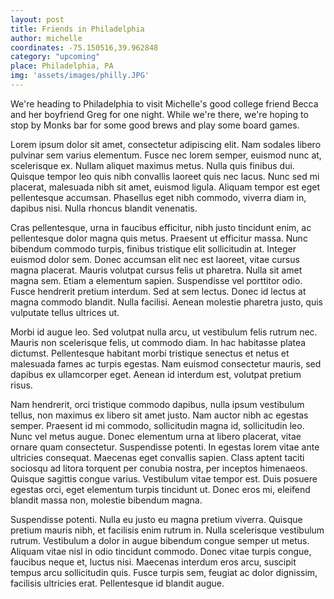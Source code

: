 ```yaml
---
layout: post
title: Friends in Philadelphia
author: michelle
coordinates: -75.150516,39.962848
category: "upcoming"
place: Philadelphia, PA
img: 'assets/images/philly.JPG'
---
```


We're heading to Philadelphia to visit Michelle's good college friend Becca and her boyfriend Greg for one night. While we're there, we're hoping to stop by Monks bar for some good brews and play some board games.

Lorem ipsum dolor sit amet, consectetur adipiscing elit. Nam sodales libero pulvinar sem varius elementum. Fusce nec lorem semper, euismod nunc at, scelerisque ex. Nullam aliquet maximus metus. Nulla quis finibus dui. Quisque tempor leo quis nibh convallis laoreet quis nec lacus. Nunc sed mi placerat, malesuada nibh sit amet, euismod ligula. Aliquam tempor est eget pellentesque accumsan. Phasellus eget nibh commodo, viverra diam in, dapibus nisi. Nulla rhoncus blandit venenatis.

Cras pellentesque, urna in faucibus efficitur, nibh justo tincidunt enim, ac pellentesque dolor magna quis metus. Praesent ut efficitur massa. Nunc bibendum commodo turpis, finibus tristique elit sollicitudin at. Integer euismod dolor sem. Donec accumsan elit nec est laoreet, vitae cursus magna placerat. Mauris volutpat cursus felis ut pharetra. Nulla sit amet magna sem. Etiam a elementum sapien. Suspendisse vel porttitor odio. Fusce hendrerit pretium interdum. Sed at sem lectus. Donec id lectus at magna commodo blandit. Nulla facilisi. Aenean molestie pharetra justo, quis vulputate tellus ultrices ut.

Morbi id augue leo. Sed volutpat nulla arcu, ut vestibulum felis rutrum nec. Mauris non scelerisque felis, ut commodo diam. In hac habitasse platea dictumst. Pellentesque habitant morbi tristique senectus et netus et malesuada fames ac turpis egestas. Nam euismod consectetur mauris, sed dapibus ex ullamcorper eget. Aenean id interdum est, volutpat pretium risus.

Nam hendrerit, orci tristique commodo dapibus, nulla ipsum vestibulum tellus, non maximus ex libero sit amet justo. Nam auctor nibh ac egestas semper. Praesent id mi commodo, sollicitudin magna id, sollicitudin leo. Nunc vel metus augue. Donec elementum urna at libero placerat, vitae ornare quam consectetur. Suspendisse potenti. In egestas lorem vitae ante ultricies consequat. Maecenas eget convallis sapien. Class aptent taciti sociosqu ad litora torquent per conubia nostra, per inceptos himenaeos. Quisque sagittis congue varius. Vestibulum vitae tempor est. Duis posuere egestas orci, eget elementum turpis tincidunt ut. Donec eros mi, eleifend blandit massa non, molestie bibendum magna.

Suspendisse potenti. Nulla eu justo eu magna pretium viverra. Quisque pretium mauris nibh, et facilisis enim rutrum in. Nulla scelerisque vestibulum rutrum. Vestibulum a dolor in augue bibendum congue semper ut metus. Aliquam vitae nisl in odio tincidunt commodo. Donec vitae turpis congue, faucibus neque et, luctus nisi. Maecenas interdum eros arcu, suscipit tempus arcu sollicitudin quis. Fusce turpis sem, feugiat ac dolor dignissim, facilisis ultricies erat. Pellentesque id blandit augue.
